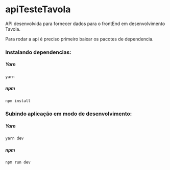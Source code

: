 # apiTesteTavola

API desenvolvida para fornecer dados para o frontEnd em desenvolvimento Tavola.

Para rodar a api é preciso primeiro baixar os pacotes de dependencia.

### Instalando dependencias:
##### Yarn
```sh
yarn
```
##### npm
```sh
npm install
```

### Subindo aplicação em modo de desenvolvimento:
##### Yarn
```sh
yarn dev
```
##### npm
```sh
npm run dev
```
